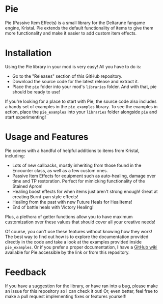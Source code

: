 # Pie
 Pie (Passive Item Effects) is a small library for the Deltarune fangame engine, Kristal. Pie extends the default functionality of items to give them more functionality and make it easier to add custom item effects.
 
# Installation
 Using the Pie library in your mod is very easy! All you have to do is:
 - Go to the "Releases" section of this GitHub repository.
 - Download the source code for the latest release and extract it.
 - Place the `pie` folder into your mod's `libraries` folder.
 And with that, pie should be ready to use!
 
 If you're looking for a place to start with Pie, the source code also includes a handy set of examples in the `pie_examples` library. To see the examples in action, place the `pie_examples` into your `libraries` folder alongside `pie` and start experimenting!

# Usage and Features
 Pie comes with a handful of helpful additions to items from Kristal, including:
 - Lots of new callbacks, mostly inheriting from those found in the Encounter class, as well as a few custom ones.
 - Passive Item Effects for equipment such as auto-healing, damage over time and TP restoration. Perfect for mimicking functionality of the Stained Apron!
 - Healing boost effects for when items just aren't strong enough! Great at creating Burnt-pan style effects!
 - Healing from the past with new Future Heals for HealItems!
 - End of battle heals with Victory Healing!
 
 Plus, a plethora of getter functions allow you to have maximum customization over these values that should cover all your creative needs!
 
 Of course, you can't use these features without knowing how they work! The best way to find out how is to explore the documentation provided directly in the code and take a look at the examples provided inside `pie_examples`. Or if you prefer a proper documentation, I have a [GitHub wiki](https://github.com/MrOinky/Pie/wiki) available for Pie accessible by the link or from this repository.
 
# Feedback
 If you have a suggestion for the library, or have ran into a bug, please make an issue for this repository so I can check it out! Or, even better, feel free to make a pull request implementing fixes or features yourself!
